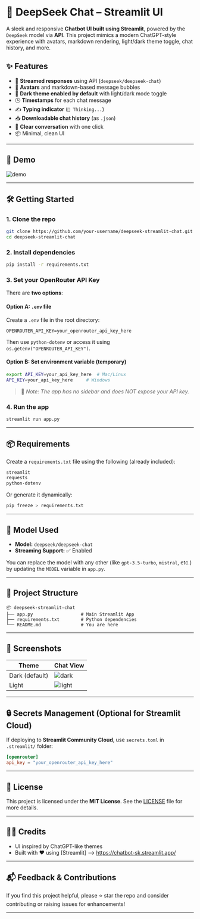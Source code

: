 # 🤖 DeepSeek Chat – Streamlit UI

A sleek and responsive **Chatbot UI built using Streamlit**, powered by the `DeepSeek` model via **API**. This project mimics a modern ChatGPT-style experience with avatars, markdown rendering, light/dark theme toggle, chat history, and more.

## ✨ Features

- 🧠 **Streamed responses** using API (`deepseek/deepseek-chat`)
- 🤖 **Avatars** and markdown-based message bubbles
- 🌙 **Dark theme enabled by default** with light/dark mode toggle
- 🕒 **Timestamps** for each chat message
- ✍️ **Typing indicator** (`🤔 Thinking...`)
- 📥 **Downloadable chat history** (as `.json`)
- 🧹 **Clear conversation** with one click
- 📦 Minimal, clean UI 

---

## 🚀 Demo

![demo](https://github.com/your-username/your-repo-name/assets/demo.gif)

---

## 🛠️ Getting Started

### 1. Clone the repo

```bash
git clone https://github.com/your-username/deepseek-streamlit-chat.git
cd deepseek-streamlit-chat
```

### 2. Install dependencies

```bash
pip install -r requirements.txt
```

### 3. Set your OpenRouter API Key

There are **two options**:

#### Option A: `.env` file
Create a `.env` file in the root directory:

```
OPENROUTER_API_KEY=your_openrouter_api_key_here
```

Then use `python-dotenv` or access it using `os.getenv("OPENROUTER_API_KEY")`.

#### Option B: Set environment variable (temporary)

```bash
export API_KEY=your_api_key_here  # Mac/Linux
API_KEY=your_api_key_here     # Windows
```

> 🔐 *Note: The app has no sidebar and does NOT expose your API key.*

### 4. Run the app

```bash
streamlit run app.py
```

---

## 📦 Requirements

Create a `requirements.txt` file using the following (already included):

```txt
streamlit
requests
python-dotenv
```

Or generate it dynamically:

```bash
pip freeze > requirements.txt
```

---

## 🧠 Model Used

- **Model:** `deepseek/deepseek-chat`
- **Streaming Support:** ✅ Enabled

You can replace the model with any other  (like `gpt-3.5-turbo`, `mistral`, etc.) by updating the `MODEL` variable in `app.py`.

---

## 📁 Project Structure

```
📦 deepseek-streamlit-chat
├── app.py                  # Main Streamlit App
├── requirements.txt        # Python dependencies
└── README.md               # You are here
```

---

## 📸 Screenshots

| Theme         | Chat View                           |
|---------------|-------------------------------------|
| Dark (default) | ![dark](assets/screenshot-dark.png) |
| Light         | ![light](assets/screenshot-light.png) |

---

## 🔒 Secrets Management (Optional for Streamlit Cloud)

If deploying to **Streamlit Community Cloud**, use `secrets.toml` in `.streamlit/` folder:

```toml
[openrouter]
api_key = "your_openrouter_api_key_here"
```

---

## 📄 License

This project is licensed under the **MIT License**. See the [LICENSE](LICENSE) file for more details.

---

## 🙋‍♂️ Credits

- UI inspired by ChatGPT-like themes
- Built with ❤️ using [Streamlit] --> https://chatbot-sk.streamlit.app/

---

## 📬 Feedback & Contributions

If you find this project helpful, please ⭐ star the repo and consider contributing or raising issues for enhancements!

---

